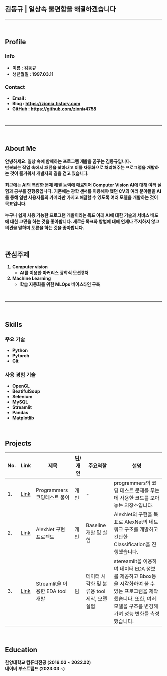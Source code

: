 <br></br>
## <b>김동규 | 일상속 불편함을 해결하겠습니다
---
<br>

## <b>Profile
<div class=pull_right>

### <b> Info
- 이름 : 김동규<br>
- 생년월일 : 1997.03.11

### <b> Contact
 - Email :
 - Blog : https://zionia.tistory.com
 - GitHub : https://github.com/zionia4758
 
 <br>
 
---
 <br>
 
 ## <b>About Me
안녕하세요. 일상 속에 함께하는 프로그램 개발을 꿈꾸는 김동규입니다.<br>
반복되는 작업 속에서 패턴을 찾아내고 이를 자동화으로 처리해주는 프로그램을 개발하는 것이 즐거워서 개발자의 길을 걷고 있습니다. 
<br><br>
최근에는 AI의 복잡한 문제 해결 능력에 매료되어 Computer Vision AI에 대해 여러 실험과 공부를 진행중입니다. 기존에는 광학 센서를 이용해야 했던 CV의 여러 분야들을 AI를 통해 일반 사용자들의 카메라만 가지고 해결할 수 있도록 여러 모델을 개발하는 것이 목표입니다.
<br><br>
누구나 쉽게 사용 가능한 프로그램 개발이라는 목표 아래 AI에 대한 기술과 서비스 배포에 대한 고민을 하는 것을 좋아합니다. 새로운 목표와 방법에 대해 언제나 주저하지 않고 의견을 말하며 토론을 하는 것을 좋아합니다.


<br>

 ## <b>관심주제
 1. Computer vision
    - AI를 이용한 마커리스 광학식 모션캡처
 2. Machine Learning
    - 학습 자동화를 위한 MLOps 베이스라인 구축
 
<br>

---
<br>

## <b>Skills
### <b>주요 기술
- Python
- Pytorch
- Git
### <b>사용 경험 기술
- OpenGL
- BeatifulSoup
- Selenium
- MySQL
- Streamlit
- Pandas
- Matplotlib

<br>

## <b>Projects
|No.|Link|제목|팀/개인|주요역할|설명|
|---|---|---|---|---|---|
|1.|[Link](https://github.com/zionia4758/programmers)|Programmers 코딩테스트 풀이|개인|-|programmers의 코딩 테스트 문제를 푸는데 사용한 코드를 모아놓는 저장소입니다.|
|2.|[Link](https://github.com/zionia4758/AlexNetProject)|AlexNet 구현 프로젝트|개인|Baseline 개발 및 실험|AlexNet의 구현을 목표로 AlexNet의 네트워크 구조를 개발하고 간단한 Classification을 진행했습니다.|
|3.|[Link](https://github.com/boostcampaitech5/level2_objectdetection-cv-01)|Streamlit을 이용한 EDA tool 개발|팀|데이터 시각화 및 분류용 tool 제작, 모델 실험|stereamlit을 이용하여 데이터 EDA 정보를 제공하고 Bbox등을 시각화하여 볼 수 있는 프로그램을 제작했습니다. 또한, 여러 모델을 구조를 변경해가며 성능 변화를 측정했습니다.|

<br>

## <b>Education
 한양대학교 컴퓨터전공 (2016.03 ~ 2022.02)<br>
 네이버 부스트캠프 (2023.03 ~)
